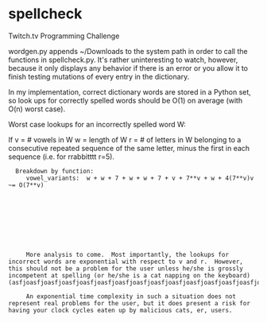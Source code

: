 spellcheck
==========

Twitch.tv Programming Challenge


wordgen.py appends ~/Downloads to the system path in order to call the functions in spellcheck.py.  It's rather uninteresting to watch, however, because it only displays any behavior if there is an error or you allow it to finish testing mutations of every entry in the dictionary.

In my implementation, correct dictionary words are stored in a Python set, so look ups for correctly spelled words should be O(1) on average (with O(n) worst case).    

Worst case lookups for an incorrectly spelled word W:

If v = # vowels in W
   w = length of W
   r = # of letters in W belonging to a consecutive repeated sequence of the same letter, minus the first in each     sequence (i.e. for  rrabbitttt r=5).
   
      Breakdown by function:
         vowel_variants:  w + w + 7 + w + w + 7 + v + 7**v + w + 4(7**v)v ~= O(7**v)
         
         
         
         
         
         
         
         
         
         More analysis to come.  Most importantly, the lookups for incorrect words are exponential with respect to v and r.  However, this should not be a problem for the user unless he/she is grossly incompetent at spelling (or he/she is a cat napping on the keyboard) (asfjoasfjoasfjoasfjoasfjoasfjoasfjoasfjoasfjoasfjoasfjoasfjoasfjoasfjoasfjoasfjoasfjoasfjoasfjoasfjoasfjoasfjoasfjoasfjoasfjoasfjoasfjoasfjoasfjoasfjo)
         
         An exponential time complexity in such a situation does not represent real problems for the user, but it does present a risk for having your clock cycles eaten up by malicious cats, er, users.
